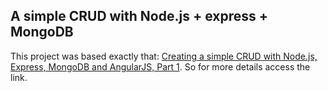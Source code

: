 A simple CRUD with Node.js + express + MongoDB
-----------------------------
This project was based exactly that: [Creating a simple CRUD with Node.js, Express, MongoDB and AngularJS, Part 1](http://blog.kevinblanco.io/creating-a-simple-crud-with-node-js-express-mongodb-and-angularjs-part-1/). So for more details access the link. 